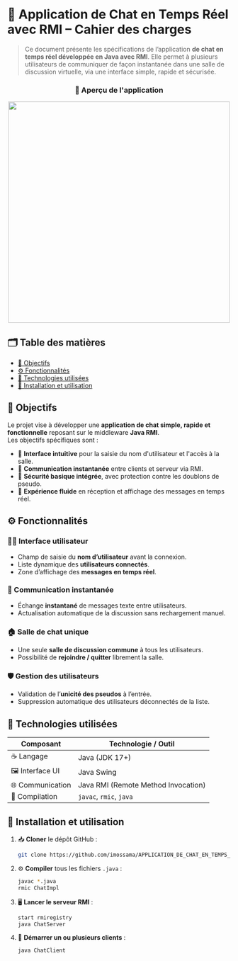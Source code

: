 # 💬 Application de Chat en Temps Réel avec RMI – Cahier des charges

> Ce document présente les spécifications de l’application **de chat en temps réel développée en Java avec RMI**. Elle permet à plusieurs utilisateurs de communiquer de façon instantanée dans une salle de discussion virtuelle, via une interface simple, rapide et sécurisée.

<div align="center">
   <h3>📸 Aperçu de l'application</h3>
   <img src="https://github.com/imossama/APPLICATION_DE_CHAT_EN_TEMPS_REEL_AVEC_JAVA_RMI/assets/119759894/42ce0764-04ea-4b3b-9ff6-f11b5eec67b0" width="500"/>
</div>

## 🗂 Table des matières

- [🎯 Objectifs](#-objectifs)  
- [⚙️ Fonctionnalités](#-fonctionnalités)  
- [🧱 Technologies utilisées](#-technologies-utilisées)  
- [🚀 Installation et utilisation](#-installation-et-utilisation)

## 🎯 Objectifs

Le projet vise à développer une **application de chat simple, rapide et fonctionnelle** reposant sur le middleware **Java RMI**.  
Les objectifs spécifiques sont :

- 👤 **Interface intuitive** pour la saisie du nom d'utilisateur et l'accès à la salle.  
- 📡 **Communication instantanée** entre clients et serveur via RMI.  
- 🔐 **Sécurité basique intégrée**, avec protection contre les doublons de pseudo.  
- 🔄 **Expérience fluide** en réception et affichage des messages en temps réel.

## ⚙️ Fonctionnalités

### 🧑‍💻 Interface utilisateur

- Champ de saisie du **nom d’utilisateur** avant la connexion.
- Liste dynamique des **utilisateurs connectés**.
- Zone d’affichage des **messages en temps réel**.

### 💬 Communication instantanée

- Échange **instantané** de messages texte entre utilisateurs.
- Actualisation automatique de la discussion sans rechargement manuel.

### 🏠 Salle de chat unique

- Une seule **salle de discussion commune** à tous les utilisateurs.
- Possibilité de **rejoindre / quitter** librement la salle.

### 🛡️ Gestion des utilisateurs

- Validation de l’**unicité des pseudos** à l’entrée.
- Suppression automatique des utilisateurs déconnectés de la liste.

## 🧱 Technologies utilisées

| **Composant**        | **Technologie / Outil**              |
|----------------------|--------------------------------------|
| ☕ Langage            | Java (JDK 17+)                       |
| 🖼️ Interface UI      | Java Swing                           |
| 🌐 Communication      | Java RMI (Remote Method Invocation) |
| 🔧 Compilation       | `javac`, `rmic`, `java`              |

## 🚀 Installation et utilisation

1. 📥 **Cloner** le dépôt GitHub :
   ```bash
   git clone https://github.com/imossama/APPLICATION_DE_CHAT_EN_TEMPS_REEL_AVEC_JAVA_RMI
   ```
2. ⚙️ **Compiler** tous les fichiers `.java` :
   ```bash
   javac *.java
   rmic ChatImpl
   ```
3. 🖥️ **Lancer le serveur RMI** :
   ```bash
   start rmiregistry
   java ChatServer
   ```
4. 👥 **Démarrer un ou plusieurs clients** :
   ```bash
   java ChatClient
   ```
